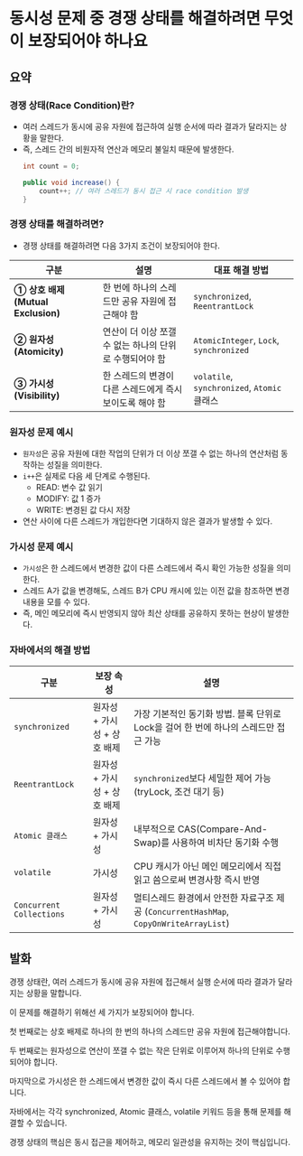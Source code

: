 # 동시성 문제 중 경쟁 상태를 해결하려면 무엇이 보장되어야 하나요

## 요약

### 경쟁 상태(Race Condition)란?

- 여러 스레드가 동시에 공유 자원에 접근하여 실행 순서에 따라 결과가 달라지는 상황을 말한다.
- 즉, 스레드 간의 비원자적 연산과 메모리 불일치 때문에 발생한다.
    ```java
    int count = 0;
    
    public void increase() {
        count++; // 여러 스레드가 동시 접근 시 race condition 발생
    }
    ```

### 경쟁 상태를 해결하려면?

- 경쟁 상태를 해결하려면 다음 3가지 조건이 보장되어야 한다.

| 구분                             | 설명                               | 대표 해결 방법                                 |
|--------------------------------|----------------------------------|------------------------------------------|
| **① 상호 배제 (Mutual Exclusion)** | 한 번에 하나의 스레드만 공유 자원에 접근해야 함      | `synchronized`, `ReentrantLock`          |
| **② 원자성 (Atomicity)**          | 연산이 더 이상 쪼갤 수 없는 하나의 단위로 수행되어야 함 | `AtomicInteger`, `Lock`, `synchronized`  |
| **③ 가시성 (Visibility)**         | 한 스레드의 변경이 다른 스레드에게 즉시 보이도록 해야 함 | `volatile`, `synchronized`, `Atomic` 클래스 |

### 원자성 문제 예시

- `원자성`은 공유 자원에 대한 작업의 단위가 더 이상 쪼갤 수 없는 하나의 연산처럼 동작하는 성질을 의미한다.
- `i++`은 실제로 다음 세 단계로 수행된다.
    - READ: 변수 값 읽기
    - MODIFY: 값 1 증가
    - WRITE: 변경된 값 다시 저장
- 연산 사이에 다른 스레드가 개입한다면 기대하지 않은 결과가 발생할 수 있다.

### 가시성 문제 예시

- `가시성`은 한 스레드에서 변경한 값이 다른 스레드에서 즉시 확인 가능한 성질을 의미한다.
- 스레드 A가 값을 변경해도, 스레드 B가 CPU 캐시에 있는 이전 값을 참조하면 변경 내용을 모를 수 있다.
- 즉, 메인 메모리에 즉시 반영되지 않아 최산 상태를 공유하지 못하는 현상이 발생한다.

### 자바에서의 해결 방법

| 구분                       | 보장 속성             | 설명                                                                   |
|--------------------------|-------------------|----------------------------------------------------------------------|
| `synchronized`           | 원자성 + 가시성 + 상호 배제 | 가장 기본적인 동기화 방법. 블록 단위로 Lock을 걸어 한 번에 하나의 스레드만 접근 가능                  |
| `ReentrantLock`          | 원자성 + 가시성 + 상호 배제 | `synchronized`보다 세밀한 제어 가능 (tryLock, 조건 대기 등)                        |
| `Atomic 클래스`             | 원자성 + 가시성         | 내부적으로 CAS(Compare-And-Swap)를 사용하여 비차단 동기화 수행                         |
| `volatile`               | 가시성               | CPU 캐시가 아닌 메인 메모리에서 직접 읽고 씀으로써 변경사항 즉시 반영                            |
| `Concurrent Collections` | 원자성 + 가시성         | 멀티스레드 환경에서 안전한 자료구조 제공 (`ConcurrentHashMap`, `CopyOnWriteArrayList`) |

## 발화

경쟁 상태란, 여러 스레드가 동시에 공유 자원에 접근해서 실행 순서에 따라 결과가 달라지는 상황을 말합니다.

이 문제를 해결하기 위해선 세 가지가 보장되어야 합니다.

첫 번째로는 상호 배제로 하나의 한 번의 하나의 스레드만 공유 자원에 접근해야합니다.

두 번째로는 원자성으로 연산이 쪼갤 수 없는 작은 단위로 이루어져 하나의 단위로 수행되어야 합니다.

마지막으로 가시성은 한 스레드에서 변경한 값이 즉시 다른 스레드에서 볼 수 있어야 합니다.

자바에서는 각각 synchronized, Atomic 클래스, volatile 키워드 등을 통해 문제를 해결할 수 있습니다.

경쟁 상태의 핵심은 동시 접근을 제어하고, 메모리 일관성을 유지하는 것이 핵심입니다.
